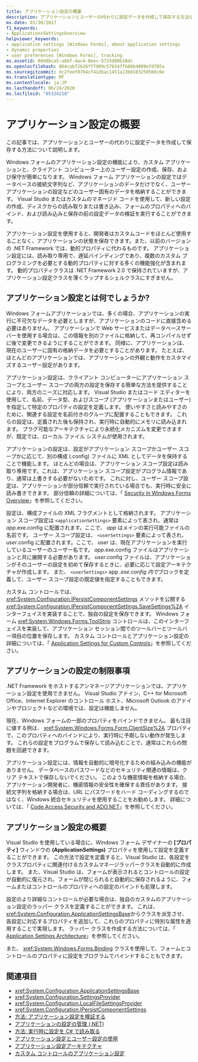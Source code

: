 ```yaml
---
title: アプリケーション設定の概要
description: アプリケーションとユーザーの代わりに設定データを作成して保存する方法など、Windows フォームのアプリケーション設定機能について説明します。
ms.date: 03/30/2017
f1_keywords:
- ApplicationsSettingsOverview
helpviewer_keywords:
- application settings [Windows Forms], about application settings
- dynamic properties
- user preferences [Windows Forms], tracking
ms.assetid: 0dd8bca5-a6bf-4ac4-8eec-5725d08b38dc
ms.openlocfilehash: 864cab72b26ff7989c570347fb88b4009e7d705a
ms.sourcegitcommit: dc2feef0794cf41dbac1451a13b8183258566c0e
ms.translationtype: MT
ms.contentlocale: ja-JP
ms.lasthandoff: 06/24/2020
ms.locfileid: "85324218"
---
```

# <a name="application-settings-overview"></a>アプリケーション設定の概要

この記事では、アプリケーションとユーザーの代わりに設定データを作成して保存する方法について説明します。

 Windows フォームのアプリケーション設定の機能により、カスタム アプリケーションと、クライアント コンピューター上のユーザー設定の作成、保存、および保守が簡単になります。 Windows フォーム アプリケーションの設定ではデータベースの接続文字列など、アプリケーションのデータだけでなく、ユーザー アプリケーションの設定などのユーザー固有のデータを格納することができます。 Visual Studio またはカスタムのマネージド コードを使用して、新しい設定の作成、ディスクからの読み取りまたは書き込み、フォームのプロパティへのバインド、および読み込みと保存の前の設定データの検証を実行することができます。

 アプリケーション設定を使用すると、開発者はカスタムコードをほとんど使用することなく、アプリケーションの状態を保存できます。また、以前のバージョンの .NET Framework では、動的プロパティに代わるものです。 アプリケーション設定には、読み取り専用で、遅延バインディングであり、複数のカスタム プログラミングを必要とする動的プロパティに対する多くの機能強化が含まれます。 動的プロパティクラスは .NET Framework 2.0 で保持されていますが、アプリケーション設定クラスを薄くラップするシェルクラスにすぎません。

## <a name="what-are-application-settings"></a>アプリケーション設定とは何でしょうか?
 Windows フォームアプリケーションでは、多くの場合、アプリケーションの実行に不可欠なデータを必要としますが、アプリケーションのコードに直接含める必要はありません。 アプリケーションで Web サービスまたはデータベースサーバーを使用する場合は、この情報を別のファイルに格納して、再コンパイルせずに後で変更できるようにすることができます。 同様に、アプリケーションは、現在のユーザーに固有の格納データを必要とすることがあります。 たとえば、ほとんどのアプリケーションでは、アプリケーションの外観と動作をカスタマイズするユーザー設定があります。

 アプリケーション設定は、クライアント コンピューターにアプリケーション スコープとユーザー スコープの両方の設定を保存する簡単な方法を提供することにより、両方のニーズに対応します。 Visual Studio またはコード エディターを使用して、名前、データ型、およびスコープ (アプリケーションまたはユーザー) を指定して特定のプロパティの設定を定義します。 使いやすさと読みやすさのために、関連する設定を名前付きのグループに配置することもできます。 これらの設定は、定義された後も保持され、実行時に自動的にメモリに読み込まれます。 プラグ可能なアーキテクチャにより永続化メカニズムを変更できますが、既定では、ローカル ファイル システムが使用されます。

 アプリケーションの設定は、設定がアプリケーション スコープかユーザー スコープかに応じて、別の構成 (.config) ファイルに XML としてデータを保持することで機能します。 ほとんどの場合は、アプリケーション スコープ設定は読み取り専用です。これは、アプリケーション スコープ設定がプログラム情報であり、通常は上書きする必要がないためです。 これに対し、ユーザー スコープ設定は、アプリケーションが部分信頼で実行されている場合でも、実行時に安全に読み書きできます。 部分信頼の詳細については、「 [Security in Windows Forms Overview](../security-in-windows-forms-overview.md)」を参照してください。

 設定は、構成ファイルの XML フラグメントとして格納されます。 アプリケーション スコープ設定は `<applicationSettings>` 要素によって表され、通常は *app*.exe.config に配置されます。ここで、 *app* はメインの実行可能ファイルの名前です。 ユーザー スコープ設定は、 `<userSettings>` 要素によって表され、 *user*.config に配置されます。ここで、 *user* は、現在アプリケーションを実行しているユーザーのユーザー名です。 *app*.exe.config ファイルはアプリケーションと共に展開する必要があります。 *user*.config ファイルは、アプリケーションがそのユーザーの設定を初めて保存するときに、必要に応じて設定アーキテクチャが作成します。 また、 `<userSettings>` app *.exe.config 内で*ブロックを定義して、ユーザー スコープ設定の既定値を指定することもできます。

 カスタム コントロールでは、 <xref:System.Configuration.IPersistComponentSettings> メソッドを公開する <xref:System.Configuration.IPersistComponentSettings.SaveSettings%2A> インターフェイスを実装することで、独自の設定を保存できます。 Windows フォーム <xref:System.Windows.Forms.ToolStrip> コントロールは、このインターフェイスを実装して、アプリケーション セッション間でのツールバーとツールバー項目の位置を保存します。 カスタム コントロールとアプリケーション設定の詳細については、「 [Application Settings for Custom Controls](application-settings-for-custom-controls.md)」を参照してください。

## <a name="limitations-of-application-settings"></a>アプリケーションの設定の制限事項
 .NET Framework をホストするアンマネージアプリケーションでは、アプリケーション設定を使用できません。 Visual Studio アドイン、C++ for Microsoft Office、Internet Explorer のコントロール ホスト、Microsoft Outlook のアドインやプロジェクトなどの環境では、設定は機能しません。

 現在、Windows フォームの一部のプロパティをバインドできません。 最も注目に値する例は、 <xref:System.Windows.Forms.Form.ClientSize%2A> プロパティで、このプロパティへのバインドにより、実行時に予期しない動作が発生します。 これらの設定をプログラムで保存して読み込むことで、通常はこれらの問題を回避できます。

 アプリケーション設定には、情報を自動的に暗号化するための組み込みの機能がありません。 データベースのパスワードなどのセキュリティ関連の情報は、クリア テキストで保存しないでください。 このような機密情報を格納する場合、アプリケーション開発者に、機密情報の安全性を確保する責任があります。 接続文字列を格納する場合は、URL にパスワードをハード コーディングするのではなく、Windows 統合セキュリティを使用することをお勧めします。 詳細については、「 [Code Access Security and ADO.NET](../../data/adonet/code-access-security.md)」を参照してください。

## <a name="getting-started-with-application-settings"></a>アプリケーション設定の概要
 Visual Studio を使用している場合に、Windows フォーム デザイナーの **[プロパティ]** ウィンドウの **(ApplicationSettings)** プロパティを使用して設定を定義することができます。 この方法で設定を定義すると、Visual Studio は、各設定をクラスプロパティに関連付けるカスタムマネージラッパークラスを自動的に作成します。 また、Visual Studio は、フォームが表示されるとコントロールの設定が自動的に復元され、フォームが閉じられると自動的に保存されるように、フォームまたはコントロールのプロパティへの設定のバインドも処理します。

 設定のより詳細なコントロールが必要な場合は、独自のカスタムのアプリケーション設定のラッパー クラスを定義することができます。 これは、 <xref:System.Configuration.ApplicationSettingsBase>からクラスを派生させ、各設定に対応するプロパティを追加して、これらのプロパティに特別な属性を適用することで実現します。 ラッパー クラスを作成する方法については、「 [Application Settings Architecture](application-settings-architecture.md)」を参照してください。

 また、 <xref:System.Windows.Forms.Binding> クラスを使用して、フォームとコントロールのプロパティに設定をプログラムでバインドすることもできます。

## <a name="see-also"></a>関連項目

- <xref:System.Configuration.ApplicationSettingsBase>
- <xref:System.Configuration.SettingsProvider>
- <xref:System.Configuration.LocalFileSettingsProvider>
- <xref:System.Configuration.IPersistComponentSettings>
- [方法: アプリケーション設定を検証する](how-to-validate-application-settings.md)
- [アプリケーションの設定の管理 (.NET)](/visualstudio/ide/managing-application-settings-dotnet)
- [方法: 実行時に設定を C# で読み取る](how-to-read-settings-at-run-time-with-csharp.md)
- [アプリケーション設定とユーザー設定の使用](using-application-settings-and-user-settings.md)
- [アプリケーション設定アーキテクチャ](application-settings-architecture.md)
- [カスタム コントロールのアプリケーション設定](application-settings-for-custom-controls.md)
